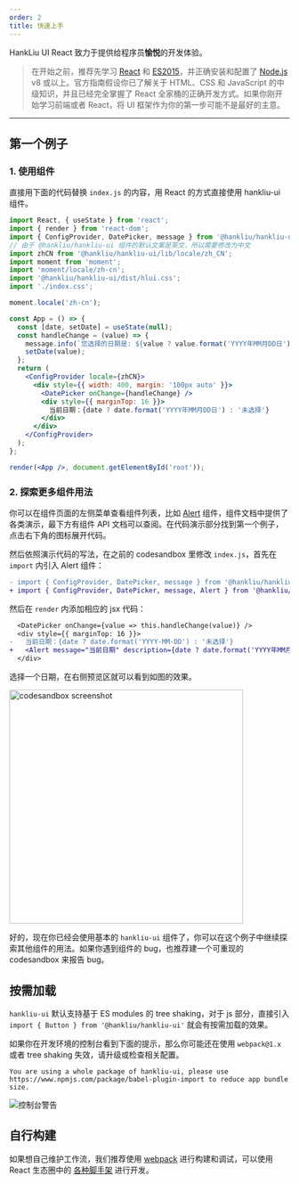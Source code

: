 ```yaml
---
order: 2
title: 快速上手
---
```


HankLiu UI React 致力于提供给程序员**愉悦**的开发体验。

> 在开始之前，推荐先学习 [React](http://reactjs.org) 和 [ES2015](http://babeljs.io/docs/learn-es2015/)，并正确安装和配置了 [Node.js](https://nodejs.org/) v8 或以上。官方指南假设你已了解关于 HTML、CSS 和 JavaScript 的中级知识，并且已经完全掌握了 React 全家桶的正确开发方式。如果你刚开始学习前端或者 React，将 UI 框架作为你的第一步可能不是最好的主意。

---

## 第一个例子

### 1. 使用组件

直接用下面的代码替换 `index.js` 的内容，用 React 的方式直接使用 hankliu-ui 组件。

```jsx
import React, { useState } from 'react';
import { render } from 'react-dom';
import { ConfigProvider, DatePicker, message } from '@hankliu/hankliu-ui';
// 由于 @hankliu/hankliu-ui 组件的默认文案是英文，所以需要修改为中文
import zhCN from '@hankliu/hankliu-ui/lib/locale/zh_CN';
import moment from 'moment';
import 'moment/locale/zh-cn';
import '@hankliu/hankliu-ui/dist/hlui.css';
import './index.css';

moment.locale('zh-cn');

const App = () => {
  const [date, setDate] = useState(null);
  const handleChange = (value) => {
    message.info(`您选择的日期是: ${value ? value.format('YYYY年MM月DD日') : '未选择'}`);
    setDate(value);
  };
  return (
    <ConfigProvider locale={zhCN}>
      <div style={{ width: 400, margin: '100px auto' }}>
        <DatePicker onChange={handleChange} />
        <div style={{ marginTop: 16 }}>
          当前日期：{date ? date.format('YYYY年MM月DD日') : '未选择'}
        </div>
      </div>
    </ConfigProvider>
  );
};

render(<App />, document.getElementById('root'));
```

### 2. 探索更多组件用法

你可以在组件页面的左侧菜单查看组件列表，比如 [Alert](/components/alert) 组件，组件文档中提供了各类演示，最下方有组件 API 文档可以查阅。在代码演示部分找到第一个例子，点击右下角的图标展开代码。

然后依照演示代码的写法，在之前的 codesandbox 里修改 `index.js`，首先在 `import` 内引入 Alert 组件：

```diff
- import { ConfigProvider, DatePicker, message } from '@hankliu/hankliu-ui';
+ import { ConfigProvider, DatePicker, message, Alert } from '@hankliu/hankliu-ui';
```

然后在 `render` 内添加相应的 jsx 代码：

```diff
  <DatePicker onChange={value => this.handleChange(value)} />
  <div style={{ marginTop: 16 }}>
-   当前日期：{date ? date.format('YYYY-MM-DD') : '未选择'}
+   <Alert message="当前日期" description={date ? date.format('YYYY年MM月DD日') : '未选择'} />
  </div>
```

选择一个日期，在右侧预览区就可以看到如图的效果。

<img width="420" src="https://gw.alipayobjects.com/zos/antfincdn/ZosQjL9pqe/e6179c89-21a9-44c9-aea4-3cc04af7ef25.png" alt="codesandbox screenshot" />

好的，现在你已经会使用基本的 `hankliu-ui` 组件了，你可以在这个例子中继续探索其他组件的用法。如果你遇到组件的 bug，也推荐建一个可重现的 codesandbox 来报告 bug。

## 按需加载

`hankliu-ui` 默认支持基于 ES modules 的 tree shaking，对于 js 部分，直接引入 `import { Button } from '@hankliu/hankliu-ui'` 就会有按需加载的效果。

如果你在开发环境的控制台看到下面的提示，那么你可能还在使用 `webpack@1.x` 或者 tree shaking 失效，请升级或检查相关配置。

```
You are using a whole package of hankliu-ui, please use https://www.npmjs.com/package/babel-plugin-import to reduce app bundle size.
```

![控制台警告](https://zos.alipayobjects.com/rmsportal/GHIRszVcmjccgZRakJDQ.png)

## 自行构建

如果想自己维护工作流，我们推荐使用 [webpack](https://webpack.github.io/) 进行构建和调试，可以使用 React 生态圈中的 [各种脚手架](https://github.com/enaqx/awesome-react#react-tools) 进行开发。
